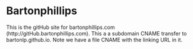 <h1>Bartonphillips</h1>
This is the gitHub site for bartonphillips.com (http://gitHub.bartonphillips.com).
This a a subdomain CNAME transfer to bartonlp.github.io. Note we have a file CNAME with the linking URL in it.
